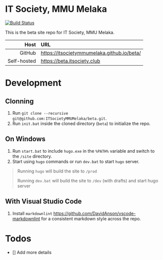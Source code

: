# IT Society, MMU Melaka
[![Build Status](https://travis-ci.org/ITSocietyMMUMelaka/beta.svg?branch=master)](https://travis-ci.org/ITSocietyMMUMelaka/beta)

This is the beta site repo for IT Society, MMU Melaka.

| Host        | URL                                        |
| -----------:|:------------------------------------------ |
| GitHub      | https://itsocietymmumelaka.github.io/beta/ |
| Self-hosted | https://beta.itsociety.club                |

# Development

## Clonning

1. Run `git clone --recursive git@github.com:ITSocietyMMUMelaka/beta.git`.
2. Run `init.bat` inside the cloned directory (`beta`) to initialize the repo.

## On Windows

1. Run `start.bat` to include `hugo.exe` in the `%PATH%` variable and switch to the `/site` directory.
2. Start using `hugo` commands or run `dev.bat` to start `hugo` server.

> Running `hugo` will build the site to `/prod`
>
> Running `dev.bat` will build the site to `/dev` (with drafts) and start hugo server

## With Visual Studio Code

1. Install `markdownlint` <https://github.com/DavidAnson/vscode-markdownlint> for a consistent markdown style across the repo.

# Todos

- [] Add more details